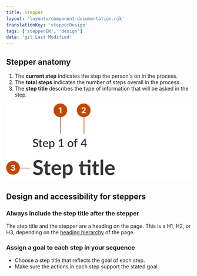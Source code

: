 ```yaml
---
title: Stepper
layout: 'layouts/component-documentation.njk'
translationKey: 'stepperDesign'
tags: ['stepperEN', 'design']
date: 'git Last Modified'
---
```


## Stepper anatomy

<ol class="anatomy-list">
  <li>The <strong>current step</strong> indicates the step the person's on in the process.</li>
  <li>The <strong>total steps</strong> indicates the number of steps overall in the process.</li>
  <li>The <strong>step title</strong> describes the type of information that will be asked in the step.</li>
</ol>

<img class="b-sm b-default p-300" src="/images/en/components/anatomy/gcds-stepper-anatomy.svg" alt="A stepper anatomy represented by three elements: the current step, the total steps, and the current step title."/>

## Design and accessibility for steppers

### Always include the step title after the stepper

The step title and the stepper are a heading on the page. This is a H1, H2, or H3, depending on the [heading hierarchy](https://design-system.alpha.canada.ca/en/components/heading/design/#order-heading-levels-hierarchically) of the page.

### Assign a goal to each step in your sequence

- Choose a step title that reflects the goal of each step.
- Make sure the actions in each step support the stated goal.
